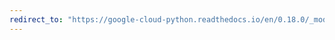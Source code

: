 ```yaml
---
redirect_to: "https://google-cloud-python.readthedocs.io/en/0.18.0/_modules/gcloud/translate/connection.html"
---
```

